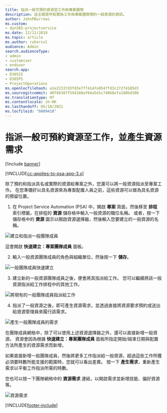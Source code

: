 ```yaml
---
title: 指派一般可預約資源至工作與專案團隊
description: 這主題提供有關為工作與專案團隊預約一般資源的資訊。
author: JohnPBurrows
ms.custom:
- dyn365-projectservice
ms.date: 12/11/2018
ms.topic: article
ms.author: ruhercul
audience: Admin
search.audienceType:
- admin
- customizer
- enduser
search.app:
- D365CE
- D365PS
- ProjectOperations
ms.openlocfilehash: a1e22337d3fd3e7ff4147a9547fd3c272f4185d3
ms.sourcegitcommit: 40f68387f594180af64a5e5c748b6efa188bd300
ms.translationtype: HT
ms.contentlocale: zh-HK
ms.lasthandoff: 05/10/2021
ms.locfileid: "6009418"
---
```

# <a name="assign-generic-bookable-resources-to-a-task-and-generate-resource-requirements"></a>指派一般可預約資源至工作，並產生資源需求 

[!include [banner](../includes/psa-now-project-operations.md)]

[!INCLUDE[cc-applies-to-psa-app-3.x](../includes/cc-applies-to-psa-app-3x.md)]

除了預約和指派具名或實際的資源給專案之外，您還可以將一般資源指派至專案工作。 在您準備好以具名資源來為專案配置人員之前，這些資源可以做為具名資源的預留位置。 

1. 在 Project Service Automation (PSA) 中，開啟 **專案** 頁面，然後移至 **排程** 索引標籤，在排程的 **資源** 儲存格中輸入一般資源的職位名稱。 或者，按一下儲存格中的 **資源** 圖示以開啟資源選擇器，然後輸入您要建立的一般資源的名稱。

![建立和指派一般團隊成員](media/RM-how-to-9.png)

這會開啟 **快速建立：專案團隊成員** 面板。 

2. 輸入一般資源團隊成員的角色與組織單位，然後按一下 **儲存**。

![一般團隊成員快速建立](media/RM-how-to-10.png)

3. 建立新的一般資源團隊成員之後，便會將其指派給工作。 您可以繼續將該一般資源指派給工作排程中的其他工作。

![將現有的一般團隊成員指派給工作](media/RM-how-to-11.png)

4. 指派了一般資源之後，即可產生資源需求，並透過直接將資源要求預約或送出給資源管理員來履行該需求。

![產生一般團隊成員的需求](media/RM-how-to-12.png)

在團隊成員網格中，除了可以使用上述資源選擇器之外，還可以直接新增一般資源。 資源會因為根據 **快速建立：專案團隊成員** 面板所指定開始/結束日期與配置方法所產生的資源需求而新增。

如果直接新增一般團隊成員，然後將更多工作指派給一般資源，超過這些工作所獲必須要時數所能支援的範圍時，您就可以看出差異。 按一下 **產生需求**，重新產生需求以平衡工作指派所需的時數。

您也可以按一下團隊網格中的 **資源需求** 連結，以開啟需求並新增技能、偏好資源等。

![資源需求](media/RM-how-to-13.png)



[!INCLUDE[footer-include](../includes/footer-banner.md)]